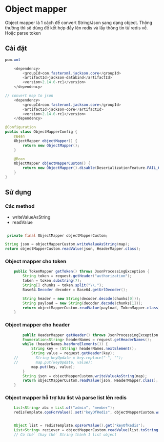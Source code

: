 # Object mapper

Object mapper là 1 cách để convert String/Json sang dạng object. Thông thường thì sẽ dùng để kết hợp đẩy lên redis và lấy thông tin từ redis về. Hoặc parse token

## Cài đặt
```java
pom.xml

    <dependency>
        <groupId>com.fasterxml.jackson.core</groupId>
        <artifactId>jackson-databind</artifactId>
        <version>2.14.0-rc1</version>
    </dependency>

// convert map to json
    <dependency>
        <groupId>com.fasterxml.jackson.core</groupId>
        <artifactId>jackson-core</artifactId>
        <version>2.14.0-rc1</version>
    </dependency>
```


```java
@Configuration
public class ObjectMapperConfig {
    @Bean
    ObjectMapper objectMapper() {
        return new ObjectMapper();
    }

    @Bean
    ObjectMapper objectMapperCustom() {
        return new ObjectMapper().disable(DeserializationFeature.FAIL_ON_UNKNOWN_PROPERTIES);
    }
}
```

## Sử dụng

### Các method

- writeValueAsString
- readValue


```java

 private final ObjectMapper objectMapperCustom;

String json = objectMapperCustom.writeValueAsString(map);
return objectMapperCustom.readValue(json, HeaderMapper.class);
```
### Object mapper cho token
```java
    public TokenMapper getToken() throws JsonProcessingException {
        String token = request.getHeader("authorization");
        token = token.substring(7);
        String[] chunks = token.split("\\.");
        Base64.Decoder decoder = Base64.getUrlDecoder();

        String header = new String(decoder.decode(chunks[0]));
        String payload = new String(decoder.decode(chunks[1]));
        return objectMapperCustom.readValue(payload, TokenMapper.class);
    }
```
### Object mapper cho header
```java
        public HeaderMapper getHeader() throws JsonProcessingException {
        Enumeration<String> headerNames = request.getHeaderNames();
        while (headerNames.hasMoreElements()) {
            String key = (String) headerNames.nextElement();
            String value = request.getHeader(key);
    //        String keyUpdate = key.replace("-", "");
    //        map.put(keyUpdate, value);
            map.put(key, value);
        }
        String json = objectMapperCustom.writeValueAsString(map);
        return objectMapperCustom.readValue(json, HeaderMapper.class);
    }
```
### Object mapper hỗ trợ lưu list và parse list lên redis
```java
    List<String> abc = List.of("admin", "member");
    redisTemplate.opsForValue().set("keyOfRedis", objectMapperCustom.writeValueAsString(abc));


    Object list = redisTemplate.opsForValue().get("keyOfRedis");
    List<String> reciever = objectMapperCustom.readValue(list.toString(), new TypeReference<>() {});
    // Có thể thay thế String thành 1 list object
```

